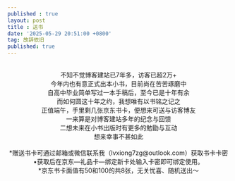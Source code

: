 ```yaml
---
published : true 
layout: post
title : 送书
date: '2025-05-29 20:51:00 +0800'
tag: 故辞依旧
published: true
---
```


<br>
<div style="text-align:center;">
不知不觉博客建站已7年多，访客已超2万+
<br>
今年内也有意正式出本小书，目前尚在苦苦琢磨中
<br>
自高中毕业简单写过一本手稿后，至今已是十年有余
<br>
而如何圆这十年之约，我想唯有以书铭之记之
<br>
正值端午，手里剩几张京东书卡，便想来可送与访客博友
<br>
一来算是对博客建站多年的纪念与回馈
<br>
二想未来在小书出版时有更多的勉勖与互动
<br>
想来幸事不甚如此
<br><br>
*赠送书卡可通过邮箱或微信联系我（lvxiong7zg@outlook.com）获取书卡卡密
<br>
•获取后在京东—礼品卡—绑定新卡处输入卡密即可绑定使用。
<br>
*京东书卡面值有50和100的共8张，无关忧喜、随机送出～
<br>
</div>
